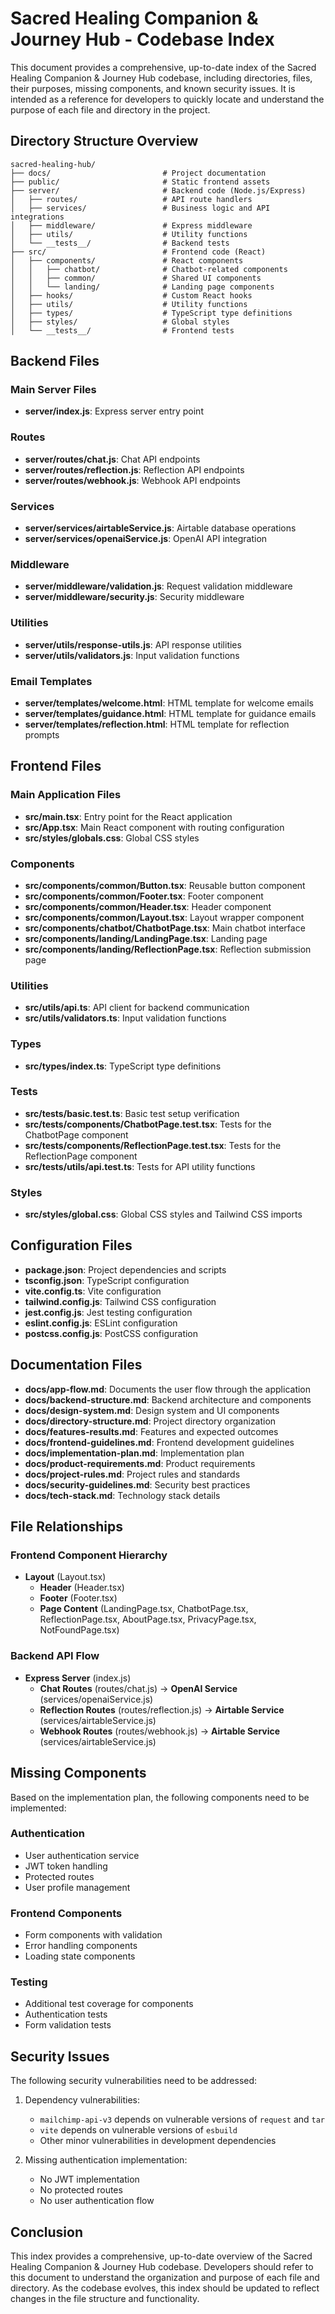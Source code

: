 # Sacred Healing Companion & Journey Hub - Codebase Index

This document provides a comprehensive, up-to-date index of the Sacred Healing Companion & Journey Hub codebase, including directories, files, their purposes, missing components, and known security issues. It is intended as a reference for developers to quickly locate and understand the purpose of each file and directory in the project.

## Directory Structure Overview
```
sacred-healing-hub/
├── docs/                         # Project documentation
├── public/                       # Static frontend assets
├── server/                       # Backend code (Node.js/Express)
│   ├── routes/                   # API route handlers
│   ├── services/                 # Business logic and API integrations
│   ├── middleware/               # Express middleware
│   ├── utils/                    # Utility functions
│   └── __tests__/                # Backend tests
├── src/                          # Frontend code (React)
│   ├── components/               # React components
│   │   ├── chatbot/              # Chatbot-related components
│   │   ├── common/               # Shared UI components
│   │   └── landing/              # Landing page components
│   ├── hooks/                    # Custom React hooks
│   ├── utils/                    # Utility functions
│   ├── types/                    # TypeScript type definitions
│   ├── styles/                   # Global styles
│   └── __tests__/                # Frontend tests
```

## Backend Files

### Main Server Files
- **server/index.js**: Express server entry point

### Routes
- **server/routes/chat.js**: Chat API endpoints
- **server/routes/reflection.js**: Reflection API endpoints
- **server/routes/webhook.js**: Webhook API endpoints

### Services
- **server/services/airtableService.js**: Airtable database operations
- **server/services/openaiService.js**: OpenAI API integration

### Middleware
- **server/middleware/validation.js**: Request validation middleware
- **server/middleware/security.js**: Security middleware

### Utilities
- **server/utils/response-utils.js**: API response utilities
- **server/utils/validators.js**: Input validation functions

### Email Templates
- **server/templates/welcome.html**: HTML template for welcome emails
- **server/templates/guidance.html**: HTML template for guidance emails
- **server/templates/reflection.html**: HTML template for reflection prompts

## Frontend Files

### Main Application Files
- **src/main.tsx**: Entry point for the React application
- **src/App.tsx**: Main React component with routing configuration
- **src/styles/globals.css**: Global CSS styles

### Components
- **src/components/common/Button.tsx**: Reusable button component
- **src/components/common/Footer.tsx**: Footer component
- **src/components/common/Header.tsx**: Header component
- **src/components/common/Layout.tsx**: Layout wrapper component
- **src/components/chatbot/ChatbotPage.tsx**: Main chatbot interface
- **src/components/landing/LandingPage.tsx**: Landing page
- **src/components/landing/ReflectionPage.tsx**: Reflection submission page

### Utilities
- **src/utils/api.ts**: API client for backend communication
- **src/utils/validators.ts**: Input validation functions

### Types
- **src/types/index.ts**: TypeScript type definitions

### Tests
- **src/__tests__/basic.test.ts**: Basic test setup verification
- **src/__tests__/components/ChatbotPage.test.tsx**: Tests for the ChatbotPage component
- **src/__tests__/components/ReflectionPage.test.tsx**: Tests for the ReflectionPage component
- **src/__tests__/utils/api.test.ts**: Tests for API utility functions

### Styles
- **src/styles/global.css**: Global CSS styles and Tailwind CSS imports

## Configuration Files
- **package.json**: Project dependencies and scripts
- **tsconfig.json**: TypeScript configuration
- **vite.config.ts**: Vite configuration
- **tailwind.config.js**: Tailwind CSS configuration
- **jest.config.js**: Jest testing configuration
- **eslint.config.js**: ESLint configuration
- **postcss.config.js**: PostCSS configuration

## Documentation Files
- **docs/app-flow.md**: Documents the user flow through the application
- **docs/backend-structure.md**: Backend architecture and components
- **docs/design-system.md**: Design system and UI components
- **docs/directory-structure.md**: Project directory organization
- **docs/features-results.md**: Features and expected outcomes
- **docs/frontend-guidelines.md**: Frontend development guidelines
- **docs/implementation-plan.md**: Implementation plan
- **docs/product-requirements.md**: Product requirements
- **docs/project-rules.md**: Project rules and standards
- **docs/security-guidelines.md**: Security best practices
- **docs/tech-stack.md**: Technology stack details

## File Relationships

### Frontend Component Hierarchy
- **Layout** (Layout.tsx)
  - **Header** (Header.tsx)
  - **Footer** (Footer.tsx)
  - **Page Content** (LandingPage.tsx, ChatbotPage.tsx, ReflectionPage.tsx, AboutPage.tsx, PrivacyPage.tsx, NotFoundPage.tsx)

### Backend API Flow
- **Express Server** (index.js)
  - **Chat Routes** (routes/chat.js) → **OpenAI Service** (services/openaiService.js)
  - **Reflection Routes** (routes/reflection.js) → **Airtable Service** (services/airtableService.js)
  - **Webhook Routes** (routes/webhook.js) → **Airtable Service** (services/airtableService.js)

## Missing Components

Based on the implementation plan, the following components need to be implemented:

### Authentication
- User authentication service
- JWT token handling
- Protected routes
- User profile management

### Frontend Components
- Form components with validation
- Error handling components
- Loading state components

### Testing
- Additional test coverage for components
- Authentication tests
- Form validation tests

## Security Issues

The following security vulnerabilities need to be addressed:

1. Dependency vulnerabilities:
   - `mailchimp-api-v3` depends on vulnerable versions of `request` and `tar`
   - `vite` depends on vulnerable versions of `esbuild`
   - Other minor vulnerabilities in development dependencies

2. Missing authentication implementation:
   - No JWT implementation
   - No protected routes
   - No user authentication flow

## Conclusion

This index provides a comprehensive, up-to-date overview of the Sacred Healing Companion & Journey Hub codebase. Developers should refer to this document to understand the organization and purpose of each file and directory. As the codebase evolves, this index should be updated to reflect changes in the file structure and functionality.

